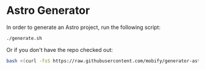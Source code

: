 Astro Generator
===============

In order to generate an Astro project, run the following script:

```sh
./generate.sh
```

Or if you don't have the repo checked out:

```sh
bash <(curl -fsS https://raw.githubusercontent.com/mobify/generator-astro/hyb-500-forrester-demo/generator.sh)
```
